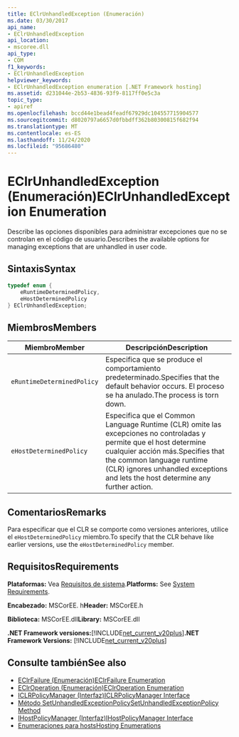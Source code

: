```yaml
---
title: EClrUnhandledException (Enumeración)
ms.date: 03/30/2017
api_name:
- EClrUnhandledException
api_location:
- mscoree.dll
api_type:
- COM
f1_keywords:
- EClrUnhandledException
helpviewer_keywords:
- EClrUnhandledException enumeration [.NET Framework hosting]
ms.assetid: d231044e-2b53-4836-93f9-8117ff0e5c3a
topic_type:
- apiref
ms.openlocfilehash: bccd44e1bead4feadf67929dc104557715904577
ms.sourcegitcommit: d8020797a6657d0fbbdff362b80300815f682f94
ms.translationtype: MT
ms.contentlocale: es-ES
ms.lasthandoff: 11/24/2020
ms.locfileid: "95686480"
---
```

# <a name="eclrunhandledexception-enumeration"></a><span data-ttu-id="e3b62-102">EClrUnhandledException (Enumeración)</span><span class="sxs-lookup"><span data-stu-id="e3b62-102">EClrUnhandledException Enumeration</span></span>

<span data-ttu-id="e3b62-103">Describe las opciones disponibles para administrar excepciones que no se controlan en el código de usuario.</span><span class="sxs-lookup"><span data-stu-id="e3b62-103">Describes the available options for managing exceptions that are unhandled in user code.</span></span>  
  
## <a name="syntax"></a><span data-ttu-id="e3b62-104">Sintaxis</span><span class="sxs-lookup"><span data-stu-id="e3b62-104">Syntax</span></span>  
  
```cpp  
typedef enum {  
    eRuntimeDeterminedPolicy,  
    eHostDeterminedPolicy  
} EClrUnhandledException;  
```  
  
## <a name="members"></a><span data-ttu-id="e3b62-105">Miembros</span><span class="sxs-lookup"><span data-stu-id="e3b62-105">Members</span></span>  
  
|<span data-ttu-id="e3b62-106">Miembro</span><span class="sxs-lookup"><span data-stu-id="e3b62-106">Member</span></span>|<span data-ttu-id="e3b62-107">Descripción</span><span class="sxs-lookup"><span data-stu-id="e3b62-107">Description</span></span>|  
|------------|-----------------|  
|`eRuntimeDeterminedPolicy`|<span data-ttu-id="e3b62-108">Especifica que se produce el comportamiento predeterminado.</span><span class="sxs-lookup"><span data-stu-id="e3b62-108">Specifies that the default behavior occurs.</span></span> <span data-ttu-id="e3b62-109">El proceso se ha anulado.</span><span class="sxs-lookup"><span data-stu-id="e3b62-109">The process is torn down.</span></span>|  
|`eHostDeterminedPolicy`|<span data-ttu-id="e3b62-110">Especifica que el Common Language Runtime (CLR) omite las excepciones no controladas y permite que el host determine cualquier acción más.</span><span class="sxs-lookup"><span data-stu-id="e3b62-110">Specifies that the common language runtime (CLR) ignores unhandled exceptions and lets the host determine any further action.</span></span>|  
  
## <a name="remarks"></a><span data-ttu-id="e3b62-111">Comentarios</span><span class="sxs-lookup"><span data-stu-id="e3b62-111">Remarks</span></span>  

 <span data-ttu-id="e3b62-112">Para especificar que el CLR se comporte como versiones anteriores, utilice el `eHostDeterminedPolicy` miembro.</span><span class="sxs-lookup"><span data-stu-id="e3b62-112">To specify that the CLR behave like earlier versions, use the `eHostDeterminedPolicy` member.</span></span>  
  
## <a name="requirements"></a><span data-ttu-id="e3b62-113">Requisitos</span><span class="sxs-lookup"><span data-stu-id="e3b62-113">Requirements</span></span>  

 <span data-ttu-id="e3b62-114">**Plataformas:** Vea [Requisitos de sistema](../../get-started/system-requirements.md).</span><span class="sxs-lookup"><span data-stu-id="e3b62-114">**Platforms:** See [System Requirements](../../get-started/system-requirements.md).</span></span>  
  
 <span data-ttu-id="e3b62-115">**Encabezado:** MSCorEE. h</span><span class="sxs-lookup"><span data-stu-id="e3b62-115">**Header:** MSCorEE.h</span></span>  
  
 <span data-ttu-id="e3b62-116">**Biblioteca:** MSCorEE.dll</span><span class="sxs-lookup"><span data-stu-id="e3b62-116">**Library:** MSCorEE.dll</span></span>  
  
 <span data-ttu-id="e3b62-117">**.NET Framework versiones:**[!INCLUDE[net_current_v20plus](../../../../includes/net-current-v20plus-md.md)]</span><span class="sxs-lookup"><span data-stu-id="e3b62-117">**.NET Framework Versions:** [!INCLUDE[net_current_v20plus](../../../../includes/net-current-v20plus-md.md)]</span></span>  
  
## <a name="see-also"></a><span data-ttu-id="e3b62-118">Consulte también</span><span class="sxs-lookup"><span data-stu-id="e3b62-118">See also</span></span>

- [<span data-ttu-id="e3b62-119">EClrFailure (Enumeración)</span><span class="sxs-lookup"><span data-stu-id="e3b62-119">EClrFailure Enumeration</span></span>](eclrfailure-enumeration.md)
- [<span data-ttu-id="e3b62-120">EClrOperation (Enumeración)</span><span class="sxs-lookup"><span data-stu-id="e3b62-120">EClrOperation Enumeration</span></span>](eclroperation-enumeration.md)
- [<span data-ttu-id="e3b62-121">ICLRPolicyManager (Interfaz)</span><span class="sxs-lookup"><span data-stu-id="e3b62-121">ICLRPolicyManager Interface</span></span>](iclrpolicymanager-interface.md)
- [<span data-ttu-id="e3b62-122">Método SetUnhandledExceptionPolicy</span><span class="sxs-lookup"><span data-stu-id="e3b62-122">SetUnhandledExceptionPolicy Method</span></span>](iclrpolicymanager-setunhandledexceptionpolicy-method.md)
- [<span data-ttu-id="e3b62-123">IHostPolicyManager (Interfaz)</span><span class="sxs-lookup"><span data-stu-id="e3b62-123">IHostPolicyManager Interface</span></span>](ihostpolicymanager-interface.md)
- [<span data-ttu-id="e3b62-124">Enumeraciones para hosts</span><span class="sxs-lookup"><span data-stu-id="e3b62-124">Hosting Enumerations</span></span>](hosting-enumerations.md)
